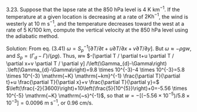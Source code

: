 3.23. Suppose that the lapse rate at the 850 hPa level is $4 \mathrm{~K} \mathrm{~km}^{-1}$. If the temperature at a given location is decreasing at a rate of $2 \mathrm{Kh}^{-1}$, the wind is westerly at $10 \mathrm{~m} \mathrm{~s}^{-1}$, and the temperature decreases toward the west at a rate of $5 \mathrm{~K} / 100 \mathrm{~km}$, compute the vertical velocity at the 850 hPa level using the adiabatic method.

Solution: From eq. (3.41) $\omega=S_{p}^{-1}[\partial T / \partial t+u \partial T / \partial x+v \partial T / \partial y]$. But $\omega \approx-\rho g w$, and $S_{p}=\left(\Gamma_{d}-\Gamma\right) /(\rho g)$. Thus, $w \approx$ $-[\partial T / \partial t+u \partial T / \partial x+v \partial T / \partial y] /\left(\Gamma_{d}-\Gamma\right) .\left(\Gamma_{d}-\Gamma\right)=9.8 \times 10^{-3}-4 \times 10^{-3}=5.8 \times 10^{-3} \mathrm{~K} \mathrm{~km}^{-1} \frac{\partial T}{\partial t}+u \frac{\partial T}{\partial x}+v \frac{\partial T}{\partial y}=$ $\left(\frac{-2}{3600}\right)+10\left(\frac{5}{10^{5}}\right)+0=-5.56 \times 10^{-5} \mathrm{~K} \mathrm{~s}^{-1}$, so that $w=-\left[\left(-5.56 \times 10^{-5}\right) / 5.8 \times 10^{-3}\right]=0.0096 \mathrm{~m} \mathrm{~s}^{-1}$, or $0.96 \mathrm{~cm} / \mathrm{s}$.

